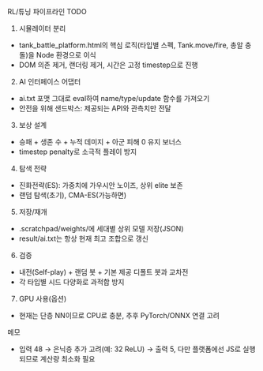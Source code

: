 RL/튜닝 파이프라인 TODO

1) 시뮬레이터 분리
- tank_battle_platform.html의 핵심 로직(타입별 스펙, Tank.move/fire, 총알 충돌)을 Node 환경으로 이식
- DOM 의존 제거, 랜더링 제거, 시간은 고정 timestep으로 진행

2) AI 인터페이스 어댑터
- ai.txt 포맷 그대로 eval하여 name/type/update 함수를 가져오기
- 안전을 위해 샌드박스: 제공되는 API와 관측치만 전달

3) 보상 설계
- 승패 + 생존 수 + 누적 데미지 + 아군 피해 0 유지 보너스
- timestep penalty로 소극적 플레이 방지

4) 탐색 전략
- 진화전략(ES): 가중치에 가우시안 노이즈, 상위 elite 보존
- 랜덤 탐색(초기), CMA-ES(가능하면)

5) 저장/재개
- .scratchpad/weights/에 세대별 상위 모델 저장(JSON)
- result/ai.txt는 항상 현재 최고 조합으로 갱신

6) 검증
- 내전(Self-play) + 랜덤 봇 + 기본 제공 디폴트 봇과 교차전
- 각 타입별 시드 다양화로 과적합 방지

7) GPU 사용(옵션)
- 현재는 단층 NN이므로 CPU로 충분, 추후 PyTorch/ONNX 연결 고려

메모
- 입력 48 → 은닉층 추가 고려(예: 32 ReLU) → 출력 5, 다만 플랫폼에선 JS로 실행되므로 계산량 최소화 필요
